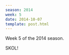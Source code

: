 ```yaml
---
season: 2014
week: 5
date: 2014-10-07
template: post.html
---
```


Week 5 of the 2014 season.

SKOL!


